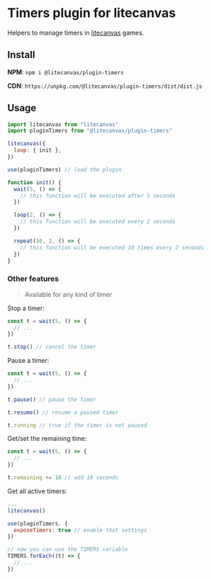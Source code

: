 # Timers plugin for litecanvas

Helpers to manage timers in [litecanvas](https://github.com/litecanvas/engine) games.

## Install

**NPM**: `npm i @litecanvas/plugin-timers`

**CDN**: `https://unpkg.com/@litecanvas/plugin-timers/dist/dist.js`

## Usage

```js
import litecanvas from "litecanvas"
import pluginTimers from "@litecanvas/plugin-timers"

litecanvas({
  loop: { init },
})

use(pluginTimers) // load the plugin

function init() {
  wait(5, () => {
    // this function will be executed after 5 seconds
  })

  loop(2, () => {
    // this function will be executed every 2 seconds
  })

  repeat(10, 2, () => {
    // this function will be executed 10 times every 2 seconds
  })
}
```

### Other features

> Available for any kind of timer

Stop a timer:

```js
const t = wait(5, () => {
  // ...
})

t.stop() // cancel the timer
```

Pause a timer:

```js
const t = wait(5, () => {
  // ...
})

t.pause() // pause the timer

t.resume() // resume a paused timer

t.running // true if the timer is not paused
```

Get/set the remaining time:

```js
const t = wait(5, () => {
  // ...
})

t.remaining += 10 // add 10 seconds
```

Get all active timers:

```js
...
litecanvas()

use(pluginTimers, {
  exposeTimers: true // enable that settings
})

// now you can use the TIMERS variable
TIMERS.forEach((t) => {
  // ...
})
```
